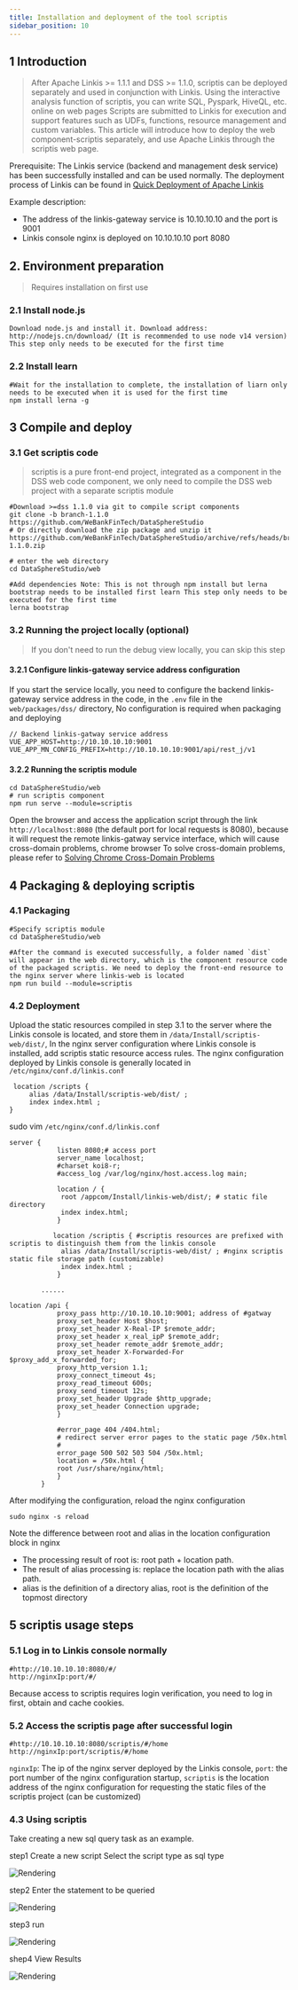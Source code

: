 ```yaml
---
title: Installation and deployment of the tool scriptis
sidebar_position: 10
---
```


## 1 Introduction

> After Apache Linkis >= 1.1.1 and DSS >= 1.1.0, scriptis can be deployed separately and used in conjunction with Linkis. Using the interactive analysis function of scriptis, you can write SQL, Pyspark, HiveQL, etc. online on web pages Scripts are submitted to Linkis for execution and support features such as UDFs, functions, resource management and custom variables. This article will introduce how to deploy the web component-scriptis separately, and use  Apache Linkis through the scriptis web page.


Prerequisite: The Linkis service (backend and management desk service) has been successfully installed and can be used normally. The deployment process of Linkis can be found in [Quick Deployment of Apache Linkis](quick_deploy.md)

Example description:

- The address of the linkis-gateway service is 10.10.10.10 and the port is 9001
- Linkis console nginx is deployed on 10.10.10.10 port 8080

## 2. Environment preparation

> Requires installation on first use

### 2.1 Install node.js
```shell script
Download node.js and install it. Download address: http://nodejs.cn/download/ (It is recommended to use node v14 version) This step only needs to be executed for the first time
````
### 2.2 Install learn
```shell script
#Wait for the installation to complete, the installation of liarn only needs to be executed when it is used for the first time
npm install lerna -g
````

## 3 Compile and deploy
### 3.1 Get scriptis code
> scriptis is a pure front-end project, integrated as a component in the DSS web code component, we only need to compile the DSS web project with a separate scriptis module

```shell script
#Download >=dss 1.1.0 via git to compile script components
git clone -b branch-1.1.0 https://github.com/WeBankFinTech/DataSphereStudio
# Or directly download the zip package and unzip it
https://github.com/WeBankFinTech/DataSphereStudio/archive/refs/heads/branch-1.1.0.zip

# enter the web directory
cd DataSphereStudio/web

#Add dependencies Note: This is not through npm install but lerna bootstrap needs to be installed first learn This step only needs to be executed for the first time
lerna bootstrap
````

### 3.2 Running the project locally (optional)

> If you don't need to run the debug view locally, you can skip this step

#### 3.2.1 Configure linkis-gateway service address configuration

If you start the service locally, you need to configure the backend linkis-gateway service address in the code, in the `.env` file in the `web/packages/dss/` directory,
No configuration is required when packaging and deploying
```shell script
// Backend linkis-gatway service address
VUE_APP_HOST=http://10.10.10.10:9001
VUE_APP_MN_CONFIG_PREFIX=http://10.10.10.10:9001/api/rest_j/v1
````
#### 3.2.2 Running the scriptis module

```shell script
cd DataSphereStudio/web
# run scriptis component
npm run serve --module=scriptis
````

Open the browser and access the application script through the link `http://localhost:8080` (the default port for local requests is 8080), because it will request the remote linkis-gatway service interface, which will cause cross-domain problems, chrome browser To solve cross-domain problems, please refer to [Solving Chrome Cross-Domain Problems](https://www.jianshu.com/p/56b1e01e6b6a)


## 4 Packaging & deploying scriptis

### 4.1 Packaging
```shell script
#Specify scriptis module
cd DataSphereStudio/web

#After the command is executed successfully, a folder named `dist` will appear in the web directory, which is the component resource code of the packaged scriptis. We need to deploy the front-end resource to the nginx server where linkis-web is located
npm run build --module=scriptis
````

### 4.2 Deployment

Upload the static resources compiled in step 3.1 to the server where the Linkis console is located, and store them in `/data/Install/scriptis-web/dist/`,
In the nginx server configuration where Linkis console is installed, add scriptis static resource access rules. The nginx configuration deployed by Linkis console is generally located in `/etc/nginx/conf.d/linkis.conf`

```shell script
 location /scripts {
     alias /data/Install/scriptis-web/dist/ ;
     index index.html ;
}
````

sudo vim `/etc/nginx/conf.d/linkis.conf`

```shell script
server {
            listen 8080;# access port
            server_name localhost;
            #charset koi8-r;
            #access_log /var/log/nginx/host.access.log main;

            location / {
             root /appcom/Install/linkis-web/dist/; # static file directory
             index index.html;
            }

           location /scriptis { #scriptis resources are prefixed with scriptis to distinguish them from the linkis console
             alias /data/Install/scriptis-web/dist/ ; #nginx scriptis static file storage path (customizable)
             index index.html ;
            }

        ......

location /api {
            proxy_pass http://10.10.10.10:9001; address of #gatway
            proxy_set_header Host $host;
            proxy_set_header X-Real-IP $remote_addr;
            proxy_set_header x_real_ipP $remote_addr;
            proxy_set_header remote_addr $remote_addr;
            proxy_set_header X-Forwarded-For $proxy_add_x_forwarded_for;
            proxy_http_version 1.1;
            proxy_connect_timeout 4s;
            proxy_read_timeout 600s;
            proxy_send_timeout 12s;
            proxy_set_header Upgrade $http_upgrade;
            proxy_set_header Connection upgrade;
            }

            #error_page 404 /404.html;
            # redirect server error pages to the static page /50x.html
            #
            error_page 500 502 503 504 /50x.html;
            location = /50x.html {
            root /usr/share/nginx/html;
            }
        }

````
After modifying the configuration, reload the nginx configuration

```shell script
sudo nginx -s reload
````

Note the difference between root and alias in the location configuration block in nginx
- The processing result of root is: root path + location path.
- The result of alias processing is: replace the location path with the alias path.
- alias is the definition of a directory alias, root is the definition of the topmost directory

## 5 scriptis usage steps

### 5.1 Log in to Linkis console normally
```shell script
#http://10.10.10.10:8080/#/
http://nginxIp:port/#/
````
Because access to scriptis requires login verification, you need to log in first, obtain and cache cookies.

### 5.2 Access the scriptis page after successful login

```shell script
#http://10.10.10.10:8080/scriptis/#/home
http://nginxIp:port/scriptis/#/home
````
`nginxIp`: The ip of the nginx server deployed by the Linkis console, `port`: the port number of the nginx configuration startup, `scriptis` is the location address of the nginx configuration for requesting the static files of the scriptis project (can be customized)

### 4.3 Using scriptis

Take creating a new sql query task as an example.


step1 Create a new script Select the script type as sql type

![Rendering](/Images-zh/deployment/scriptis/new_script.png)

step2 Enter the statement to be queried

![Rendering](/Images-zh/deployment/scriptis/test_statement.png)

step3 run

![Rendering](/Images-zh/deployment/scriptis/running_results.png)


shep4 View Results

![Rendering](/Images-zh/deployment/scriptis/design_sketch.png)